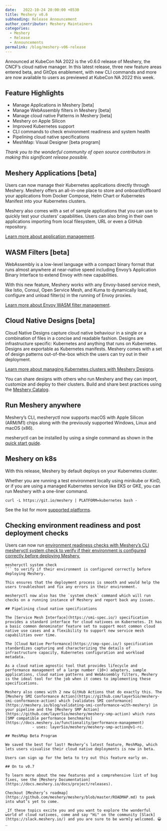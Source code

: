 ```yaml
---
date:   2022-10-24 20:00:00 +0530
title: Meshery v0.6
subheading: Release Announcement
author_contributor: Meshery Maintainers
categories:
  - Meshery
  - Release
  - Announcements
permalink: /blog/meshery-v06-release
---
```


Announced at KubeCon NA 2022 is the v0.6.0 release of Meshery, the CNCF’s cloud native manager. In this latest release, three new feature areas entered beta, and GitOps enablement, with new CLI commands and more are now available to users as previewed at KubeCon NA 2022 this week.

## Feature Highlights

- Manage Applications in Meshery [beta]
- Manage WebAssembly filters in Meshery [beta]
- Manage cloud native Patterns in Meshery [beta]
- Meshery on Apple Silicon
- Improved Kubernetes support
- CLI commands to check environment readiness and system health
- Pipelining cloud native specifications
- MeshMap: Visual Designer [beta program]

_Thank you to the wonderful community of open source contributors in making this significant release possible._

## Meshery Applications [beta]

Users can now manage their Kubernetes applications directly through Meshery. Meshery offers an all-in-one place to store and onboard/offboard your applications from Docker Compose, Helm Chart or Kubernetes Manifest  into your Kubernetes clusters.

Meshery also comes with a set of sample applications that you can use to quickly test your clusters’ capabilities. Users can also bring in their own applications importing from local filesystem, URL or even a GitHub repository.

[Learn more about application management](https://docs.meshery.io/functionality/filter-management).

## WASM Filters [beta]

WebAssembly is a low-level language with a compact binary format that runs almost anywhere at near-native speed including Envoy’s Application Binary Interface to extend Envoy with new capabilities.

With this new feature, Meshery works with any Envoy-based service mesh, like Istio, Consul, Open Service Mesh, and Kuma to dynamically load, configure and unload filter(s) in the running of Envoy proxies.

[Learn more about Envoy WASM filter management](https://docs.meshery.io/functionality/filter-management).

## Cloud Native Designs [beta]

Cloud Native Designs capture cloud native behaviour in a single or a combination of files in a concise and readable fashion. Designs are infrastructure specific: Kubernetes and anything that runs on Kubernetes. Designs are exportable as Kubernetes manifests. Meshery comes with a set of design patterns out-of-the-box which the users can try out in their deployment.

[Learn more about managing Kubernetes clusters with Meshery Designs](https://docs.meshery.io/functionality/pattern-management).

You can share designs with others who run Meshery and they can import, customize and deploy to their clusters. Build and share best practices using the [Meshery Catalog](/catalog).

## Run Meshery anywhere

Meshery’s CLI, mesheryctl now supports macOS with Apple Silicon (ARM/M1) chips along with the previously supported Windows, Linux and macOS (x86).

mesheryctl can be installed by using a single command as shown in the [quick start guide](https://docs.meshery.io/installation/quick-start).

## Meshery on k8s

With this release, Meshery by default deploys on your Kubernetes cluster.

Whether you are running a test environment locally using minikube or KinD, or if you are using a managed Kubernetes service like EKS or GKE, you can run Meshery with a one-liner command.

```
curl -L https://git.io/meshery | PLATFORM=kubernetes bash -
```

See the list for more [supported platforms](https://docs.meshery.io/installation/platforms).

## Checking environment readiness and post deployment checks

Users can now run [environment readiness checks with Meshery’s CLI
            mesheryctl system check to verify if their environment is configured correctly before deploying Meshery](TBD),
```
mesheryctl system check
``` to verify if their environment is configured correctly before deploying Meshery.

This ensures that the deployment process is smooth and would help the users troubleshoot and fix any errors in their environment.

mesheryctl now also has the `system check` command which will run checks on a running instance of Meshery and report back any issues.

## Pipelining cloud native specifications

The [Service Mesh Interface](https://smi-spec.io/) specification provides a standard interface for cloud nativees on Kubernetes. It has a basic common denominator feature set to support most common cloud native use cases and a flexibility to support new service mesh capabilities over time.

The [Cloud Native Performance](https://smp-spec.io/) specification standardizes capturing and characterizing the details of infrastructure capacity, Kubernetes configuration and workload metadata.

As a cloud native agnostic tool that provides lifecycle and performance management of a large number (10+) adapters, sample applications, cloud native patterns and WebAssembly filters, Meshery is the ideal tool for the job when it comes to implementing these specifications.

Meshery also comes with 2 new GitHub Actions that do exactly this. The [Meshery SMI Conformance Action](https://github.com/layer5io/meshery-smi-conformance-action) which [validates SMI conformance](https://meshery.io/blog/validating-smi-conformance-with-meshery) in your pipeline and the [Meshery SMP Action](https://github.com/layer5io/meshery/meshery-smp-action) which runs [SMP compatible performance benchmarks](https://docs.meshery.io/functionality/performance-management)
            - uses: layer5io/meshery/meshery-smp-action@v1-rc.

## MeshMap Beta Program

We saved the best for last! Meshery’s latest feature, MeshMap, which lets users visualise their cloud native deployments is now in beta.

Users can sign up for the beta to try out this feature early on.

## On to v0.7

To learn more about the new features and a comprehensive list of bug fixes, see the [Meshery Documentation](https://docs.meshery.io/docs/project/releases).

Checkout [Meshery’s roadmap](https://github.com/meshery/meshery/blob/master/ROADMAP.md) to peek into what’s yet to come.

_If these topics excite you and you want to explore the wonderful world of cloud nativees, come and say "Hi" on the community [Slack](https://slack.meshery.io/) and you are sure to be warmly welcomed. 😀_